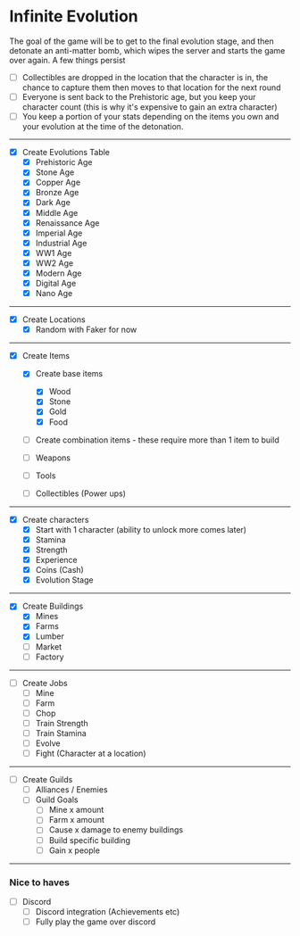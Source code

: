 # Infinite Evolution

The goal of the game will be to get to the final evolution stage, and then detonate an anti-matter bomb, which wipes the server and starts the game over again.
A few things persist

* [ ] Collectibles are dropped in the location that the character is in, the chance to capture them then moves to that location for the next round
* [ ] Everyone is sent back to the Prehistoric age, but you keep your character count (this is why it's expensive to gain an extra character)
* [ ] You keep a portion of your stats depending on the items you own and your evolution at the time of the detonation.

---

*[x] Create Evolutions Table
    *[x] Prehistoric Age
    *[x] Stone Age
    *[x] Copper Age
    *[x] Bronze Age
    *[x] Dark Age
    *[x] Middle Age
    *[x] Renaissance Age
    *[x] Imperial Age
    *[x] Industrial Age
    *[x] WW1 Age
    *[x] WW2 Age
    *[x] Modern Age
    *[x] Digital Age
    *[x] Nano Age
    
---
  
*[x] Create Locations
    * [x] Random with Faker for now
    
---
    
*[x] Create Items
    * [x] Create base items
        * [x] Wood
        * [x] Stone
        * [x] Gold
        * [x] Food
    * [ ] Create combination items - these require more than 1 item to build
    * [ ] Weapons    
    * [ ] Tools
    * [ ] Collectibles (Power ups)
    
    
---

*[x] Create characters
    *[x] Start with 1 character (ability to unlock more comes later)
    *[x] Stamina
    *[x] Strength
    *[x] Experience
    *[x] Coins (Cash)
    *[x] Evolution Stage
    
---
    
*[x] Create Buildings
    * [x] Mines
    * [x] Farms
    * [x] Lumber
    * [ ] Market
    * [ ] Factory    
    
---
*[ ] Create Jobs
    * [ ] Mine
    * [ ] Farm
    * [ ] Chop
    * [ ] Train Strength
    * [ ] Train Stamina
    * [ ] Evolve
    * [ ] Fight (Character at a location)
    
---

*[ ] Create Guilds
    *[ ] Alliances / Enemies
    *[ ] Guild Goals
        *[ ] Mine x amount
        *[ ] Farm x amount
        *[ ] Cause x damage to enemy buildings
        *[ ] Build specific building
        *[ ] Gain x people
    
---

### Nice to haves

* [ ] Discord
    * [ ] Discord integration (Achievements etc)
    * [ ] Fully play the game over discord
